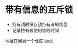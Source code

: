# 带有信息的互斥锁
- 持有锁时保存锁持有者的信息
- 记录持有者使用锁的时间

地址在我另一个仓库 [lock](https://github.com/ywanbing/lock "lock")
